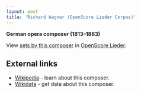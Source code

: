 ```yaml
---
layout: post
title: 'Richard Wagner (OpenScore Lieder Corpus)'
---
```


__German opera composer (1813–1883)__

View [sets by this composer] in [OpenScore Lieder].

[sets by this composer]: https://musescore.com/openscore-lieder-corpus/sets?order=title&text=Wagner,+Richard
[OpenScore Lieder]: https://musescore.com/openscore-lieder-corpus

## External links

- [Wikipedia] - learn about this composer.
- [Wikidata] - get data about this composer.

[Wikipedia]: https://en.wikipedia.org/wiki/Richard_Wagner
[Wikidata]: https://www.wikidata.org/wiki/Q1511
